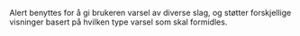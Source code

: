 Alert benyttes for å gi brukeren varsel av diverse slag, og støtter forskjellige visninger basert på hvilken type varsel som skal formidles.